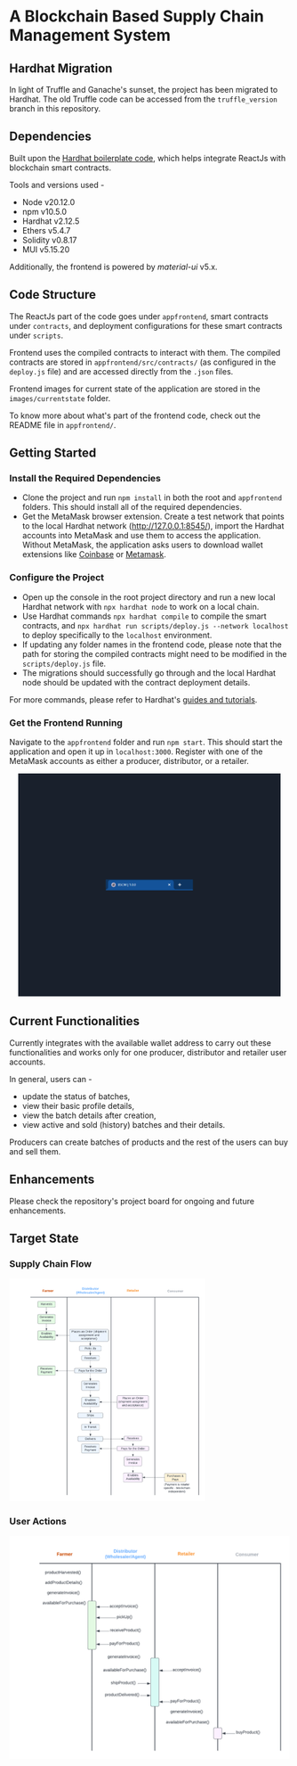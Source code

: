 # A Blockchain Based Supply Chain Management System

## Hardhat Migration
In light of Truffle and Ganache's sunset, the project has been migrated to Hardhat. The old Truffle code  can be accessed from the `truffle_version` branch in this repository.

## Dependencies
Built upon the [Hardhat boilerplate code](https://github.com/NomicFoundation/hardhat-boilerplate), which helps integrate ReactJs with blockchain smart contracts.

Tools and versions used -

- Node v20.12.0
- npm v10.5.0
- Hardhat v2.12.5
- Ethers v5.4.7
- Solidity v0.8.17
- MUI v5.15.20

Additionally, the frontend is powered by *material-ui* v5.x.

## Code Structure
The ReactJs part of the code goes under `appfrontend`, smart contracts under `contracts`, and deployment configurations for these smart contracts under `scripts`.

Frontend uses the compiled contracts to interact with them. The compiled contracts are stored in `appfrontend/src/contracts/` (as configured in the `deploy.js` file) and are accessed directly from the `.json` files.

Frontend images for current state of the application are stored in the `images/currentstate` folder.

To know more about what's part of the frontend code, check out the README file in `appfrontend/`. 

## Getting Started

### Install the Required Dependencies

- Clone the project and run `npm install` in both the root and `appfrontend` folders. This should install all of the required dependencies.
- Get the MetaMask browser extension. Create a test network that points to the local Hardhat network (http://127.0.0.1:8545/), import the Hardhat accounts into MetaMask and use them to access the application. Without MetaMask, the application asks users to download wallet extensions like [Coinbase](https://www.coinbase.com/wallet) or [Metamask](https://metamask.io).

### Configure the Project

- Open up the console in the root project directory and run a new local Hardhat network with `npx hardhat node` to work on a local chain.
- Use Hardhat commands `npx hardhat compile` to compile the smart contracts, and `npx hardhat run scripts/deploy.js --network localhost` to deploy specifically to the `localhost` environment.
- If updating any folder names in the frontend code, please note that the path for storing the compiled contracts might need to be modified in the `scripts/deploy.js` file.
- The migrations should successfully go through and the local Hardhat node should be updated with the contract deployment details.
 
For more commands, please refer to Hardhat's [guides and tutorials](https://hardhat.org/tutorial).

### Get the Frontend Running
Navigate to the `appfrontend` folder and run `npm start`. This should start the application and open it up in `localhost:3000`. Register with one of the MetaMask accounts as either a producer, distributor, or a retailer. 

<p align="center">
 <img src="images/currentstate/interface.gif" alt="Web Application GIF" height=400/>
</p>

## Current Functionalities
Currently integrates with the available wallet address to carry out these functionalities and works only for one producer, distributor and retailer user accounts.

In general, users can -
- update the status of batches,
- view their basic profile details,
- view the batch details after creation,
- view active and sold (history) batches and their details.

Producers can create batches of products and the rest of the users can buy and sell them.

## Enhancements
Please check the repository's project board for ongoing and future enhancements.

## Target State

### Supply Chain Flow 
<p>
 <img src="images/Supply Chain Flow.png" alt="Supply Chain Flow - BSCM" height=400/>
</p>

### User Actions
<p>
 <img src="images/User Actions.png" alt="User Actions - BSCM" height=400/>
</p>
